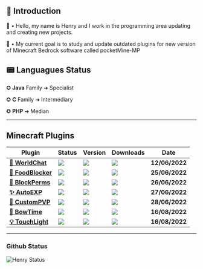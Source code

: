 ## 🔮 Introduction
👋 • Hello, my name is Henry and I work in the programming area updating and creating new projects.

🎯 • My current goal is to study and update outdated plugins for new version of Minecraft Bedrock software called pocketMine-MP

## 📟 Languagues Status

✪ **Java** Family ➔ Specialist 

✪ **C** Family ➔ Intermediary 

✪ **PHP** ➔ Median

---
## Minecraft Plugins
| **Plugin** | **Status** | **Version** | **Downloads** | **Date** | 
| --- | --- | --- | --- | --- | 
| **[**💌 WorldChat**](https://poggit.pmmp.io/p/WorldChat/4.0.1)** | *<a href="https://poggit.pmmp.io/p/WorldChat"><img src="https://poggit.pmmp.io/shield.state/WorldChat"></a>* | **<a href="https://poggit.pmmp.io/p/WorldChat"><img src="https://poggit.pmmp.io/shield.api/WorldChat"></a>** | **<a href="https://poggit.pmmp.io/p/WorldChat"><img src="https://poggit.pmmp.io/shield.dl.total/WorldChat"></a>**| **12/06/2022** |
| **[**🍗 FoodBlocker**](https://poggit.pmmp.io/p/FoodBlocker/2.1.0)** | *<a href="https://poggit.pmmp.io/p/FoodBlocker"><img src="https://poggit.pmmp.io/shield.state/FoodBlocker"></a>* | **<a href="https://poggit.pmmp.io/p/FoodBlocker"><img src="https://poggit.pmmp.io/shield.api/FoodBlocker"></a>** | **<a href="https://poggit.pmmp.io/p/FoodBlocker"><img src="https://poggit.pmmp.io/shield.dl.total/FoodBlocker"></a>**| **25/06/2022** |
| **[**🧱 BlockPerms**](https://poggit.pmmp.io/p/BlockPerms/2.1.0)** | *<a href="https://poggit.pmmp.io/p/BlockPerms"><img src="https://poggit.pmmp.io/shield.state/BlockPerms"></a>* | **<a href="https://poggit.pmmp.io/p/BlockPerms"><img src="https://poggit.pmmp.io/shield.api/BlockPerms"></a>** | **<a href="https://poggit.pmmp.io/p/BlockPerms"><img src="https://poggit.pmmp.io/shield.dl.total/BlockPerms"></a>**| **26/06/2022** |
| **[**✨ AutoEXP**](https://poggit.pmmp.io/p/XPAuto/3.0.0)** | *<a href="https://poggit.pmmp.io/p/XPAuto"><img src="https://poggit.pmmp.io/shield.state/XPAuto"></a>* | **<a href="https://poggit.pmmp.io/p/XPAuto"><img src="https://poggit.pmmp.io/shield.api/XPAuto"></a>** | **<a href="https://poggit.pmmp.io/p/XPAuto"><img src="https://poggit.pmmp.io/shield.dl.total/XPAuto"></a>**| **27/06/2022** |
| **[**🔰 CustomPVP**](https://poggit.pmmp.io/p/CustomPVP/1.0.0)** | *<a href="https://poggit.pmmp.io/p/CustomPVP"><img src="https://poggit.pmmp.io/shield.state/CustomPVP"></a>* | **<a href="https://poggit.pmmp.io/p/CustomPVP"><img src="https://poggit.pmmp.io/shield.api/CustomPVP"></a>** | **<a href="https://poggit.pmmp.io/p/CustomPVP"><img src="https://poggit.pmmp.io/shield.dl.total/CustomPVP"></a>**| **28/06/2022** |
| **[**🏹 BowTime**](https://poggit.pmmp.io/p/BowTime/1.0.0)** | *<a href="https://poggit.pmmp.io/p/BowTime"><img src="https://poggit.pmmp.io/shield.state/BowTime"></a>* | **<a href="https://poggit.pmmp.io/p/BowTime"><img src="https://poggit.pmmp.io/shield.api/BowTime"></a>** | **<a href="https://poggit.pmmp.io/p/BowTime"><img src="https://poggit.pmmp.io/shield.dl.total/BowTime"></a>**| **16/08/2022** |
| **[**💡 TouchLight**](https://poggit.pmmp.io/p/TouchLight-V2/2.0.0)** | *<a href="https://poggit.pmmp.io/p/TouchLight-V2"><img src="https://poggit.pmmp.io/shield.state/TouchLight-V2"></a>* | **<a href="https://poggit.pmmp.io/p/TouchLight-V2"><img src="https://poggit.pmmp.io/shield.state/TouchLight-V2"></a>** | **<a href="https://poggit.pmmp.io/p/TouchLight-V2"><img src="https://poggit.pmmp.io/shield.state/TouchLight-V2"></a>**| **16/08/2022** |

---
### Github Status
![Henry Status](https://github-readme-stats.vercel.app/api/?username=Henry12960&show_icons=true&hide_border=true&theme=algolia&count_private=true)

